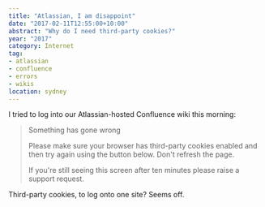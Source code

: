 ```yaml
---
title: "Atlassian, I am disappoint"
date: "2017-02-11T12:55:00+10:00"
abstract: "Why do I need third-party cookies?"
year: "2017"
category: Internet
tag:
- atlassian
- confluence
- errors
- wikis
location: sydney
---
```

I tried to log into our Atlassian-hosted Confluence wiki this morning:

> Something has gone wrong  
> 
> Please make sure your browser has third-party cookies enabled and then try again using the button below. Don't refresh the page. 
>  
> If you're still seeing this screen after ten minutes please raise a support request.

Third-party cookies, to log onto one site? Seems off.

